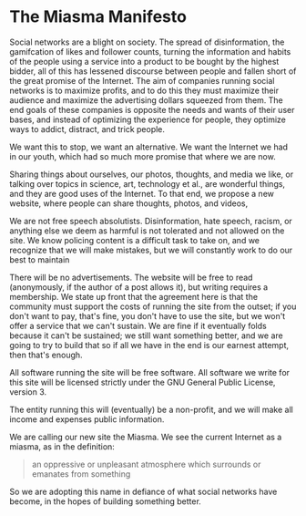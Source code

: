 # The Miasma Manifesto

Social networks are a blight on society. The spread of
disinformation, the gamifcation of likes and follower counts,
turning the information and habits of the people using a
service into a product to be bought by the highest bidder,
all of this has lessened discourse between people and fallen
short of the great promise of the Internet. The aim of
companies running social networks is to maximize profits,
and to do this they must maximize their audience and
maximize the advertising dollars squeezed from them. The
end goals of these companies is opposite the needs and
wants of their user bases, and instead of optimizing the
experience for people, they optimize ways to addict,
distract, and trick people.

We want this to stop, we want an alternative. We want the
Internet we had in our youth, which had so much more
promise that where we are now.

Sharing things about ourselves, our photos, thoughts, and
media we like, or talking over topics in science, art,
technology et al., are wonderful things, and they are good
uses of the Internet. To that end, we propose a new website,
where people can share thoughts, photos, and videos, 

We are not free speech absolutists. Disinformation, hate
speech, racism, or anything else we deem as harmful is not
tolerated and not allowed on the site. We know policing
content is a difficult task to take on, and we recognize
that we will make mistakes, but we will constantly work to
do our best to maintain 

There will be no advertisements. The website will be free
to read (anonymously, if the author of a post allows it),
but writing requires a membership. We state up front that
the agreement here is that the community must support the
costs of running the site from the outset; if you don't
want to pay, that's fine, you don't have to use the site,
but we won't offer a service that we can't sustain. We are
fine if it eventually folds because it can't be sustained;
we still want something better, and we are going to try to
build that so if all we have in the end is our earnest
attempt, then that's enough.

All software running the site will be free software. All
software we write for this site will be licensed strictly
under the GNU General Public License, version 3.

The entity running this will (eventually) be a non-profit,
and we will make all income and expenses public information.

We are calling our new site the Miasma. We see the current
Internet as a miasma, as in the definition:

> an oppressive or unpleasant atmosphere which surrounds or emanates from something

So we are adopting this name in defiance of what social
networks have become, in the hopes of building something
better.